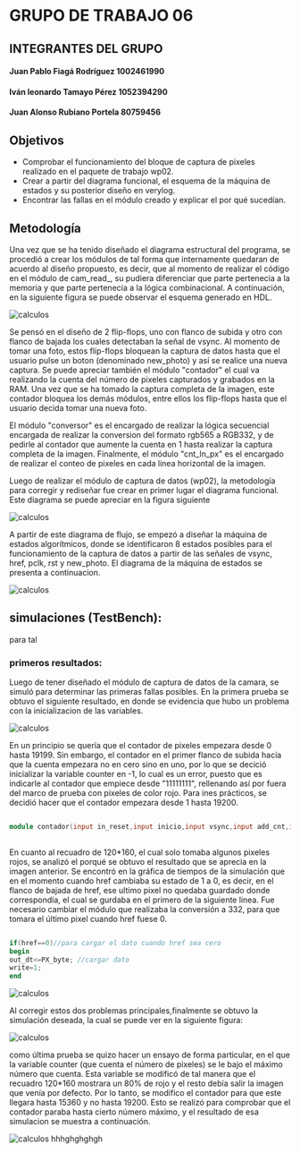 # GRUPO DE TRABAJO 06
## INTEGRANTES DEL GRUPO
#### Juan Pablo Fiagá Rodríguez   1002461990
#### Iván leonardo Tamayo Pérez   1052394290
#### Juan Alonso Rubiano Portela    80759456

## Objetivos
* Comprobar el funcionamiento del bloque de captura de pixeles realizado en el paquete de trabajo wp02.
* Crear a partir del diagrama funcional, el esquema  de la máquina de estados y su posterior diseño en verylog.
* Encontrar las fallas en el módulo creado y explicar  el por qué sucedían.

## Metodología

Una vez que se ha tenido diseñado el diagrama estructural del programa, se procedió a crear los módulos de tal forma que internamente quedaran de acuerdo al diseño propuesto, es decir, que al momento de realizar el código en el módulo de cam_read_, su pudiera diferenciar que parte pertenecia a la memoria y que parte pertenecía a la lógica combinacional. A continuación, en la siguiente figura se puede observar  el esquema generado en HDL.

![calculos](https://github.com/unal-edigital1-2019-2/work03-smulacion-ov7670-grupo-06/blob/master/docs/figs/esquema%20cam_read_interno.png)


Se pensó en el diseño de 2 flip-flops, uno con flanco de subida y otro con flanco de bajada los cuales detectaban la señal de vsync. Al momento de tomar una foto, estos flip-flops  bloquean  la captura de datos hasta que el usuario pulse un boton (denominado new_photo) y así se realice una nueva captura. Se puede apreciar también el módulo "contador" el cual va realizando la cuenta del número de pixeles capturados y grabados en la RAM. Una vez que se ha tomado la captura completa de la  imagen, este contador bloquea los demás módulos, entre ellos los flip-flops hasta que el usuario decida tomar una nueva foto.

El módulo "conversor" es el encargado de realizar la lógica secuencial encargada de realizar la conversion del formato rgb565 a RGB332, y de pedirle al contador que aumente la cuenta en 1 hasta realizar la captura completa de la imagen. Finalmente, el módulo "cnt_ln_px" es el encargado de realizar el conteo de pixeles en cada linea horizontal de la imagen.

Luego de realizar el módulo de captura de datos (wp02), la metodología para corregir y rediseñar fue crear en primer lugar el diagrama funcional. Este diagrama se puede apreciar en la figura siguiente

![calculos](https://github.com/unal-edigital1-2019-2/work03-smulacion-ov7670-grupo-06/blob/master/docs/figs/diagrama_de_flujo.jpg)

A partir de este diagrama de flujo, se empezó a diseñar la máquina de estados algorítmicos, donde se identificaron 8 estados posibles para el funcionamiento de la captura de datos a partir de las señales de vsync, href, pclk, rst y new_photo. El diagrama de la máquina de estados se presenta a continuacion. 

![calculos](https://github.com/unal-edigital1-2019-2/work03-smulacion-ov7670-grupo-06/blob/master/docs/figs/maquina-de-estados.jpg)

## simulaciones (TestBench):

para tal 

### primeros resultados:

Luego de tener diseñado el módulo de captura de datos de la camara, se simuló para determinar las primeras fallas posibles. En la primera prueba se obtuvo el siguiente resultado, en donde se evidencia que hubo un problema con la inicializacion de las variables.

![calculos](https://github.com/unal-edigital1-2019-2/work03-smulacion-ov7670-grupo-06/blob/master/docs/figs/primer%20resultado%20simulacion.png)


En un principio se quería que el contador de pixeles empezara desde 0 hasta 19199. Sin embargo, el contador en el primer flanco de subida hacía que la cuenta empezara no en cero sino en uno, por lo que se decició inicializar la variable counter en -1, lo cual es un error, puesto que es indicarle al contador que empiece desde "11111111", rellenando así por fuera del marco de prueba con pixeles de color rojo. Para ines prácticos, se decidió hacer que el contador empezara desde 1 hasta 19200.

```verilog

module contador(input in_reset,input inicio,input vsync,input add_cnt,input href, input pclk,output reg [15:0] counter=-1, output reg out_reset=0);
  
```
En cuanto al recuadro de 120*160, el cual solo tomaba algunos pixeles rojos, se analizó el porqué se obtuvo el resultado que se aprecia en la imagen anterior. Se encontró en la gráfica de tiempos de la simulación que en el momento cuando href cambiaba su estado de 1 a 0, es decir, en el flanco de bajada de href, ese ultimo pixel no quedaba guardado donde correspondía, el cual se gurdaba en el primero de la siguiente linea. Fue necesario cambiar el módulo que realizaba la conversión a 332, para que tomara el último pixel cuando href fuese 0.

```verilog

if(href==0)//para cargar el dato cuando href sea cero
begin
out_dt<=PX_byte; //cargar dato
write=1;
end
```

![calculos](https://github.com/unal-edigital1-2019-2/work03-smulacion-ov7670-grupo-06/blob/master/docs/figs/segundo%20resultado.png)


Al corregir estos dos problemas principales,finalmente se obtuvo la simulación deseada, la cual se puede ver en la siguiente figura:

![calculos](https://github.com/unal-edigital1-2019-2/work03-smulacion-ov7670-grupo-06/blob/master/docs/figs/3er%20resultado.png)

como última prueba se quizo hacer un ensayo de forma particular, en el que la variable counter (que cuenta el número de pixeles)  se le bajo el máximo número que cuenta.  Esta variable se modificó de tal manera que el recuadro 120*160 mostrara un 80%  de rojo y el resto debía salir la imagen que venía por defecto. Por lo tanto, se modifico el contador para que este llegara hasta 15360 y no hasta 19200. Esto se realizó para comprobar que el contador paraba hasta cierto número máximo, y el resultado de esa simulacion se muestra a continuación.


![calculos](https://github.com/unal-edigital1-2019-2/work03-smulacion-ov7670-grupo-06/blob/master/docs/figs/4er%20resultado.png)
hhhghghghgh







